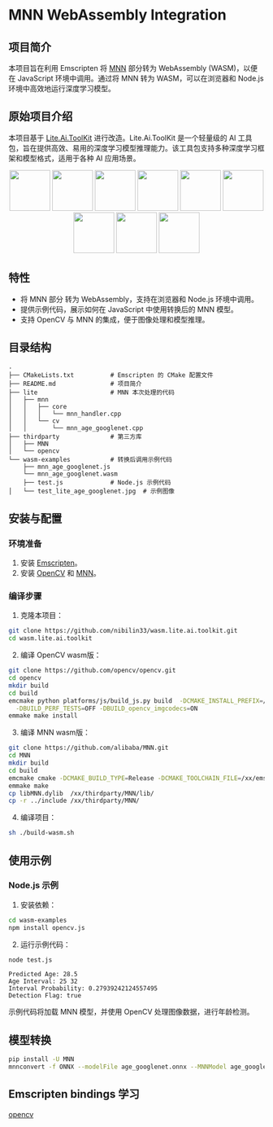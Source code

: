# MNN WebAssembly Integration

## 项目简介

本项目旨在利用 Emscripten 将 [MNN](https://github.com/alibaba/MNN) 部分转为 WebAssembly (WASM)，以便在 JavaScript 环境中调用。通过将 MNN 转为 WASM，可以在浏览器和 Node.js 环境中高效地运行深度学习模型。

## 原始项目介绍
本项目基于 [Lite.Ai.ToolKit](https://github.com/DefTruth/lite.ai.toolkit) 进行改造。Lite.Ai.ToolKit 是一个轻量级的 AI 工具包，旨在提供高效、易用的深度学习模型推理能力。该工具包支持多种深度学习框架和模型格式，适用于各种 AI 应用场景。
<div align='center'>
  <img src='https://github.com/DefTruth/lite.ai.toolkit/assets/31974251/5b28aed1-e207-4256-b3ea-3b52f9e68aed' height="80px" width="80px">
  <img src='https://github.com/DefTruth/lite.ai.toolkit/assets/31974251/28274741-8745-4665-abff-3a384b75f7fa' height="80px" width="80px">
  <img src='https://github.com/DefTruth/lite.ai.toolkit/assets/31974251/c802858c-6899-4246-8839-5721c43faffe' height="80px" width="80px">
  <img src='https://github.com/DefTruth/lite.ai.toolkit/assets/31974251/20a18d56-297c-4c72-8153-76d4380fc9ec' height="80px" width="80px">
  <img src='https://github.com/DefTruth/lite.ai.toolkit/assets/31974251/f4dd5263-8514-4bb0-a0dd-dbe532481aff' height="80px" width="80px">
  <img src='https://github.com/DefTruth/lite.ai.toolkit/assets/31974251/b6a431d2-225b-416b-8a1e-cf9617d79a63' height="80px" width="80px">
  <img src='https://github.com/DefTruth/lite.ai.toolkit/assets/31974251/84d3ed6a-b711-4c0a-8e92-a2da05a0d04e' height="80px" width="80px">
  <img src='https://github.com/DefTruth/lite.ai.toolkit/assets/31974251/157b9e11-fc92-445b-ae0d-0d859c8663ee' height="80px" width="80px">
  <img src='https://github.com/DefTruth/lite.ai.toolkit/assets/31974251/ef0eeabe-6dbe-4837-9aad-b806a8398697' height="80px" width="80px">  
</div> 

## 特性

- 将 MNN 部分 转为 WebAssembly，支持在浏览器和 Node.js 环境中调用。
- 提供示例代码，展示如何在 JavaScript 中使用转换后的 MNN 模型。
- 支持 OpenCV 与 MNN 的集成，便于图像处理和模型推理。

## 目录结构

```
.
├── CMakeLists.txt          # Emscripten 的 CMake 配置文件
├── README.md               # 项目简介
├── lite                    # MNN 本次处理的代码
│   ├── mnn
│   │   ├── core
│   │   │   └── mnn_handler.cpp
│   │   └── cv
│   │       └── mnn_age_googlenet.cpp
├── thirdparty              # 第三方库
│   ├── MNN
│   └── opencv
└── wasm-examples           # 转换后调用示例代码
    ├── mnn_age_googlenet.js
    └── mnn_age_googlenet.wasm
    ├── test.js             # Node.js 示例代码
│   └── test_lite_age_googlenet.jpg  # 示例图像
```

## 安装与配置

### 环境准备

1. 安装 [Emscripten](https://emscripten.org/docs/getting_started/downloads.html)。
2. 安装 [OpenCV](https://opencv.org/) 和 [MNN](https://github.com/alibaba/MNN)。

### 编译步骤

1. 克隆本项目：

```sh
git clone https://github.com/nibilin33/wasm.lite.ai.toolkit.git
cd wasm.lite.ai.toolkit
```

2. 编译 OpenCV wasm版：

```sh
git clone https://github.com/opencv/opencv.git
cd opencv
mkdir build
cd build
emcmake python platforms/js/build_js.py build  -DCMAKE_INSTALL_PREFIX=/xx/thirdparty/opencv  -DBUILD_TESTS=OFF \
  -DBUILD_PERF_TESTS=OFF -DBUILD_opencv_imgcodecs=ON
emmake make install
```

3. 编译 MNN wasm版：

```sh
git clone https://github.com/alibaba/MNN.git
cd MNN
mkdir build
cd build
emcmake cmake -DCMAKE_BUILD_TYPE=Release -DCMAKE_TOOLCHAIN_FILE=/xx/emsdk/upstream/emscripten/cmake/Modules/Platform/Emscripten.cmake ..
emmake make
cp libMNN.dylib  /xx/thirdparty/MNN/lib/
cp -r ../include /xx/thirdparty/MNN/
```

4. 编译项目：

```sh
sh ./build-wasm.sh
```

## 使用示例

### Node.js 示例

1. 安装依赖：

```sh
cd wasm-examples
npm install opencv.js
```

2. 运行示例代码：

```sh
node test.js
```
```output result 
Predicted Age: 28.5
Age Interval: 25 32
Interval Probability: 0.27939242124557495
Detection Flag: true
```
示例代码将加载 MNN 模型，并使用 OpenCV 处理图像数据，进行年龄检测。


## 模型转换

```sh
pip install -U MNN
mnnconvert -f ONNX --modelFile age_googlenet.onnx --MNNModel age_googlenet.mnn  --bizCode age_googlenet
```

## Emscripten bindings 学习
[opencv](https://github.com/opencv/opencv/blob/4.x/modules/js/src/core_bindings.cpp)